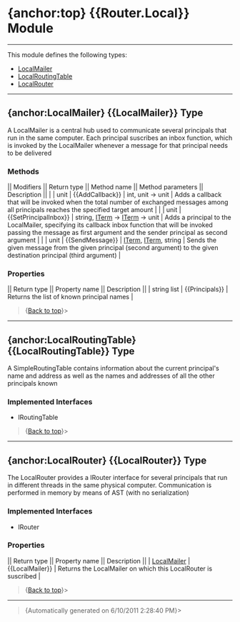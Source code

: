# {anchor:top} {{Router.Local}} Module
----
This module defines the following types:
* [LocalMailer](Router.Local-Module#LocalMailer)
* [LocalRoutingTable](Router.Local-Module#LocalRoutingTable)
* [LocalRouter](Router.Local-Module#LocalRouter)
----
## {anchor:LocalMailer} {{LocalMailer}} Type
A LocalMailer is a central hub used to communicate several principals that run in the same computer. Each principal suscribes an inbox function, which is invoked by the LocalMailer whenever a message for that principal needs to be delivered

### Methods
|| Modifiers || Return type || Method name || Method parameters || Description ||
|  | unit | {{AddCallback}} | int, unit -> unit | Adds a callback that will be invoked when the total number of exchanged messages among all principals reaches the specified target amount |
|  | unit | {{SetPrincipalInbox}} | string, [ITerm](Interfaces-Module#ITerm) -> [ITerm](Interfaces-Module#ITerm) -> unit | Adds a principal to the LocalMailer, specifying its callback inbox function that will be invoked passing the message as first argument and the sender principal as second argument |
|  | unit | {{SendMessage}} | [ITerm](Interfaces-Module#ITerm), [ITerm](Interfaces-Module#ITerm), string | Sends the given message from the given principal (second argument) to the  given destination principal (third argument) |

### Properties
|| Return type || Property name || Description ||
| string list | {{Principals}} | Returns the list of known principal names |
>{[Back to top](#top)}>
----
## {anchor:LocalRoutingTable} {{LocalRoutingTable}} Type
A SimpleRoutingTable contains information about the current principal's name and address as well as the names and addresses of all the other principals known

### Implemented Interfaces
* IRoutingTable
>{[Back to top](#top)}>
----
## {anchor:LocalRouter} {{LocalRouter}} Type
The LocalRouter provides a IRouter interface for several principals that run in different threads in the same physical computer. Communication is performed in memory by means of AST (with no serialization)

### Implemented Interfaces
* IRouter

### Properties
|| Return type || Property name || Description ||
| [LocalMailer](Router.Local-Module#LocalMailer) | {{LocalMailer}} | Returns the LocalMailer on which this LocalRouter is suscribed |
>{[Back to top](#top)}>
----
>{Automatically generated on 6/10/2011 2:28:40 PM}>
